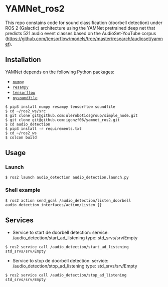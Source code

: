 # YAMNet_ros2

This repo constains code for sound classification (doorbell detection) under ROS 2 (Galactic) architecture using the YAMNet pretrained deep net that predicts 521 audio event classes based on the AudioSet-YouTube corpus (https://github.com/tensorflow/models/tree/master/research/audioset/yamnet).

## Installation

YAMNet depends on the following Python packages:

* [`numpy`](http://www.numpy.org/)
* [`resampy`](http://resampy.readthedocs.io/en/latest/)
* [`tensorflow`](http://www.tensorflow.org/)
* [`pysoundfile`](https://pysoundfile.readthedocs.io/)

```shell
$ pip3 install numpy resampy tensorflow soundfile
$ cd ~/ros2_ws/src
$ git clone git@github.com:uleroboticsgroup/simple_node.git
$ git clone git@github.com:igonzf06/yamnet_ros2.git
$ cd audio_detection
$ pip3 install -r requirements.txt
$ cd ~/ros2_ws
$ colcon build
```

## Usage
### Launch

```shell
$ ros2 launch audio_detection audio_detection.launch.py
```
### Shell example

```shell
$ ros2 action send_goal /audio_detection/listen_doorbell audio_detection_interfaces/action/Listen {}
```

## Services

* Service to start de doorbell detection:
service: /audio_detection/start_ad_listening
type: std_srvs/srv/Empty

```shell
$ ros2 service call /audio_detection/start_ad_listening std_srvs/srv/Empty
```

* Service to stop de doorbell detection:
service: /audio_detection/stop_ad_listening
type: std_srvs/srv/Empty

```shell
$ ros2 service call /audio_detection/stop_ad_listening std_srvs/srv/Empty
```





